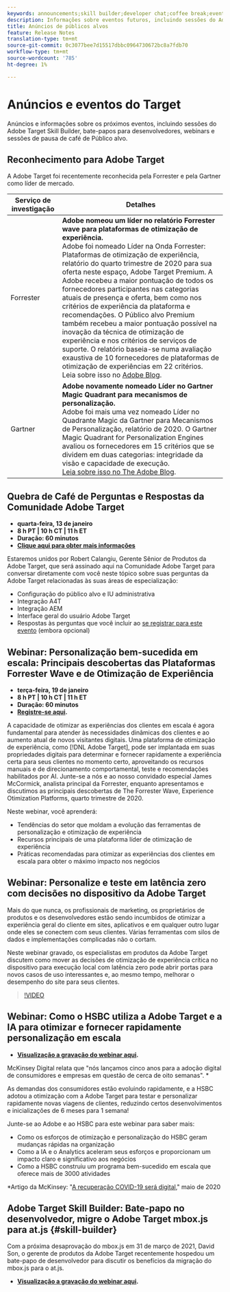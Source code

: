 ```yaml
---
keywords: announcements;skill builder;developer chat;coffee break;events;forrester;gartner;webinar
description: Informações sobre eventos futuros, incluindo sessões do Adobe Target Skill Builder, bate-papos de desenvolvedor, webinars e sessões de pausa de café do Público alvo.
title: Anúncios de públicos alvos
feature: Release Notes
translation-type: tm+mt
source-git-commit: 0c3077bee7d15517dbbc0964730672bc8a7fdb70
workflow-type: tm+mt
source-wordcount: '785'
ht-degree: 1%

---
```



# Anúncios e eventos do Target

Anúncios e informações sobre os próximos eventos, incluindo sessões do Adobe Target Skill Builder, bate-papos para desenvolvedores, webinars e sessões de pausa de café de Público alvo.

## Reconhecimento para Adobe Target

A Adobe Target foi recentemente reconhecida pela Forrester e pela Gartner como líder de mercado.

| Serviço de investigação | Detalhes |
| --- | --- |
| Forrester | **Adobe nomeou um líder no relatório Forrester wave para plataformas de otimização de experiência.**<br> Adobe foi nomeado Líder na Onda Forrester: Plataformas de otimização de experiência, relatório do quarto trimestre de 2020 para sua oferta neste espaço, Adobe Target Premium. A Adobe recebeu a maior pontuação de todos os fornecedores participantes nas categorias atuais de presença e oferta, bem como nos critérios de experiência da plataforma e recomendações. O Público alvo Premium também recebeu a maior pontuação possível na inovação da técnica de otimização de experiência e nos critérios de serviços de suporte. O relatório baseia-se numa avaliação exaustiva de 10 fornecedores de plataformas de otimização de experiências em 22 critérios.<br>Leia sobre isso no  [Adobe Blog](https://blog.adobe.com/en/2020/11/24/adobe-named-leader-in-forrester-wave-report-experience-optimization-platforms.html). |
| Gartner | **Adobe novamente nomeado Líder no Gartner Magic Quadrant para mecanismos de personalização.**<br> Adobe foi mais uma vez nomeado Líder no Quadrante Magic da Gartner para Mecanismos de Personalização, relatório de 2020. O Gartner Magic Quadrant for Personalization Engines avaliou os fornecedores em 15 critérios que se dividem em duas categorias: integridade da visão e capacidade de execução.<br>[Leia sobre isso no The Adobe Blog](https://theblog.adobe.com/adobe-again-named-leader-in-gartner-magic-quadrant-for-personalization-engines/). |

## Quebra de Café de Perguntas e Respostas da Comunidade Adobe Target

* **quarta-feira, 13 de janeiro**
* **8 h PT | 10 h CT | 11 h ET**
* **Duração: 60 minutos**
* **[Clique aqui para obter mais informações](https://experienceleaguecommunities.adobe.com/t5/adobe-target-discussions/%EF%B8%8Fupcoming-in-2021-at-community-q-amp-a-coffee-break-1-13-21-8am/td-p/388109)**

Estaremos unidos por Robert Calangiu, Gerente Sênior de Produtos da Adobe Target, que será assinado aqui na Comunidade Adobe Target para conversar diretamente com você neste tópico sobre suas perguntas da Adobe Target relacionadas às suas áreas de especialização:

* Configuração do público alvo e IU administrativa
* Integração A4T
* Integração AEM
* Interface geral do usuário Adobe Target
* Respostas às perguntas que você incluir ao [se registrar para este evento](https://www.adobeeventsonline.com/Webinar/2021/TargetCoffeeJan/lp/) (embora opcional)

## Webinar: Personalização bem-sucedida em escala: Principais descobertas das Plataformas Forrester Wave e de Otimização de Experiência

* **terça-feira, 19 de janeiro**
* **8 h PT | 10 h CT | 11 h ET**
* **Duração: 60 minutos**
* **[Registre-se aqui](https://www.adobeeventsonline.com/Webinar/2021/Personalization/index.php?source=998).**

A capacidade de otimizar as experiências dos clientes em escala é agora fundamental para atender às necessidades dinâmicas dos clientes e ao aumento atual de novos visitantes digitais. Uma plataforma de otimização de experiência, como [!DNL Adobe Target], pode ser implantada em suas propriedades digitais para determinar e fornecer rapidamente a experiência certa para seus clientes no momento certo, aproveitando os recursos manuais e de direcionamento comportamental, teste e recomendações habilitados por AI. Junte-se a nós e ao nosso convidado especial James McCormick, analista principal da Forrester, enquanto apresentamos e discutimos as principais descobertas de The Forrester Wave, Experience Otimization Platforms, quarto trimestre de 2020.

Neste webinar, você aprenderá:

* Tendências do setor que moldam a evolução das ferramentas de personalização e otimização de experiência
* Recursos principais de uma plataforma líder de otimização de experiência
* Práticas recomendadas para otimizar as experiências dos clientes em escala para obter o máximo impacto nos negócios

## Webinar: Personalize e teste em latência zero com decisões no dispositivo da Adobe Target

Mais do que nunca, os profissionais de marketing, os proprietários de produtos e os desenvolvedores estão sendo incumbidos de otimizar a experiência geral do cliente em sites, aplicativos e em qualquer outro lugar onde eles se conectem com seus clientes. Várias ferramentas com silos de dados e implementações complicadas não o cortam.

Neste webinar gravado, os especialistas em produtos da Adobe Target discutem como mover as decisões de otimização de experiência crítica no dispositivo para execução local com latência zero pode abrir portas para novos casos de uso interessantes e, ao mesmo tempo, melhorar o desempenho do site para seus clientes.

>[!VIDEO](https://video.tv.adobe.com/v/328148)

## Webinar: Como o HSBC utiliza a Adobe Target e a IA para otimizar e fornecer rapidamente personalização em escala

* **[Visualização a gravação do webinar aqui](https://seminars.adobeconnect.com/ps4ozlg7qfdy/?proto=true).**

McKinsey Digital relata que &quot;nós lançamos cinco anos para a adoção digital de consumidores e empresas em questão de cerca de oito semanas&quot;. *

As demandas dos consumidores estão evoluindo rapidamente, e a HSBC adotou a otimização com a Adobe Target para testar e personalizar rapidamente novas viagens de clientes, reduzindo certos desenvolvimentos e inicializações de 6 meses para 1 semana!

Junte-se ao Adobe e ao HSBC para este webinar para saber mais:

* Como os esforços de otimização e personalização do HSBC geram mudanças rápidas na organização
* Como a IA e o Analytics aceleram seus esforços e proporcionam um impacto claro e significativo aos negócios
* Como a HSBC construiu um programa bem-sucedido em escala que oferece mais de 3000 atividades

*Artigo da McKinsey: &quot;[A recuperação COVID-19 será digital](https://www.mckinsey.com/business-functions/mckinsey-digital/our-insights/the-covid-19-recovery-will-be-digital-a-plan-for-the-first-90-days#),&quot; maio de 2020

## Adobe Target Skill Builder: Bate-papo no desenvolvedor, migre o Adobe Target mbox.js para at.js {#skill-builder}

Com a próxima desaprovação do mbox.js em 31 de março de 2021, David Son, o gerente de produtos da Adobe Target recentemente hospedou um bate-papo de desenvolvedor para discutir os benefícios da migração do mbox.js para o at.js.

* **[Visualização a gravação do webinar aqui](https://seminars.adobeconnect.com/ptdo6mfo6qn6/?proto=true).**
